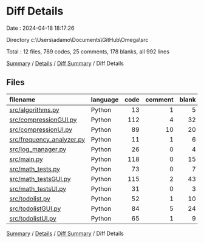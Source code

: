 # Diff Details

Date : 2024-04-18 18:17:26

Directory c:\\Users\\adamo\\Documents\\GitHub\\Omega\\src

Total : 12 files,  789 codes, 25 comments, 178 blanks, all 992 lines

[Summary](results.md) / [Details](details.md) / [Diff Summary](diff.md) / Diff Details

## Files
| filename | language | code | comment | blank | total |
| :--- | :--- | ---: | ---: | ---: | ---: |
| [src/algorithms.py](/src/algorithms.py) | Python | 13 | 1 | 5 | 19 |
| [src/compressionGUI.py](/src/compressionGUI.py) | Python | 112 | 4 | 32 | 148 |
| [src/compressionUI.py](/src/compressionUI.py) | Python | 89 | 10 | 20 | 119 |
| [src/frequency_analyzer.py](/src/frequency_analyzer.py) | Python | 11 | 1 | 6 | 18 |
| [src/log_manager.py](/src/log_manager.py) | Python | 26 | 0 | 4 | 30 |
| [src/main.py](/src/main.py) | Python | 118 | 0 | 15 | 133 |
| [src/math_tests.py](/src/math_tests.py) | Python | 73 | 0 | 7 | 80 |
| [src/math_testsGUI.py](/src/math_testsGUI.py) | Python | 115 | 2 | 43 | 160 |
| [src/math_testsUI.py](/src/math_testsUI.py) | Python | 31 | 0 | 3 | 34 |
| [src/todolist.py](/src/todolist.py) | Python | 52 | 1 | 10 | 63 |
| [src/todolistGUI.py](/src/todolistGUI.py) | Python | 84 | 5 | 24 | 113 |
| [src/todolistUI.py](/src/todolistUI.py) | Python | 65 | 1 | 9 | 75 |

[Summary](results.md) / [Details](details.md) / [Diff Summary](diff.md) / Diff Details